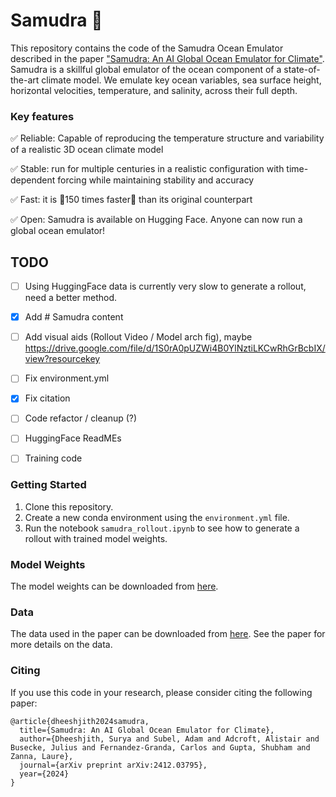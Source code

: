 # Samudra 🌊
This repository contains the code of the Samudra Ocean Emulator described in the paper ["Samudra: An AI Global Ocean Emulator for Climate"](https://arxiv.org/abs/2412.03795). Samudra is a skillful global emulator of the ocean component of a state-of-the-art climate model. We emulate key ocean variables, sea surface height, horizontal velocities, temperature, and salinity, across their full depth. 

### Key features

✅ Reliable: Capable of reproducing the temperature structure and variability of a realistic 3D ocean climate model

✅ Stable: run for multiple centuries in a realistic configuration with time-dependent forcing while maintaining stability and accuracy 

✅ Fast: it is 🚅150 times faster🚅 than its original counterpart 

✅ Open: Samudra is available on Hugging Face. Anyone can now run a global ocean emulator! 

## TODO

- [ ] Using HuggingFace data is currently very slow to generate a rollout, need a better method.
- [x] Add # Samudra content 
- [ ] Add visual aids (Rollout Video / Model arch fig), maybe https://drive.google.com/file/d/1S0rA0pUZWi4B0YlNztiLKCwRhGrBcbIX/view?resourcekey
- [ ] Fix environment.yml
- [x] Fix citation
- [ ] Code refactor / cleanup (?)
- [ ] HuggingFace ReadMEs
- [ ] Training code


### Getting Started
1. Clone this repository. 
2. Create a new conda environment using the `environment.yml` file.
3. Run the notebook `samudra_rollout.ipynb` to see how to generate a rollout with trained model weights.

### Model Weights
The model weights can be downloaded from [here](https://huggingface.co/M2LInES/Samudra).

### Data
The data used in the paper can be downloaded from [here](https://huggingface.co/datasets/M2LInES/Samudra_OM4). See the paper for more details on the data.

### Citing
If you use this code in your research, please consider citing the following paper:
```
@article{dheeshjith2024samudra,
  title={Samudra: An AI Global Ocean Emulator for Climate},
  author={Dheeshjith, Surya and Subel, Adam and Adcroft, Alistair and Busecke, Julius and Fernandez-Granda, Carlos and Gupta, Shubham and Zanna, Laure},
  journal={arXiv preprint arXiv:2412.03795},
  year={2024}
}
```
